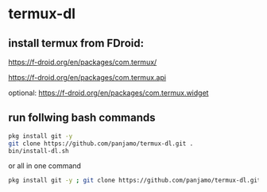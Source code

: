 # termux-dl
## install termux from FDroid:
https://f-droid.org/en/packages/com.termux/

https://f-droid.org/en/packages/com.termux.api

optional: https://f-droid.org/en/packages/com.termux.widget

## run follwing bash commands
```bash
pkg install git -y 
git clone https://github.com/panjamo/termux-dl.git .
bin/install-dl.sh
```

or all in one command
```bash
pkg install git -y ; git clone https://github.com/panjamo/termux-dl.git . ; bin/install-dl.sh
```
